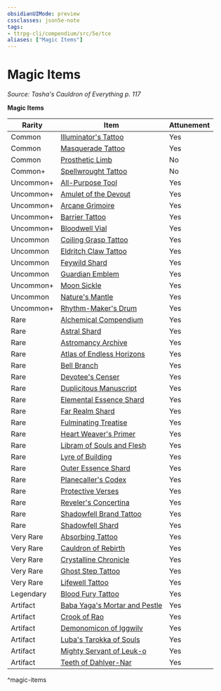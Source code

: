 ```yaml
---
obsidianUIMode: preview
cssclasses: json5e-note
tags:
- ttrpg-cli/compendium/src/5e/tce
aliases: ["Magic Items"]
---
```

# Magic Items
*Source: Tasha's Cauldron of Everything p. 117* 

**Magic Items**

| Rarity | Item | Attunement |
|--------|------|------------|
| Common | [Illuminator's Tattoo](2-Mechanics/CLI/items/illuminators-tattoo-tce.md) | Yes |
| Common | [Masquerade Tattoo](2-Mechanics/CLI/items/masquerade-tattoo-tce.md) | Yes |
| Common | [Prosthetic Limb](2-Mechanics/CLI/items/prosthetic-limb-xdmg.md) | No |
| Common+ | [Spellwrought Tattoo](2-Mechanics/CLI/items/spellwrought-tattoo-tce.md) | No |
| Uncommon+ | [All-Purpose Tool](2-Mechanics/CLI/items/1-all-purpose-tool-tce.md) | Yes |
| Uncommon+ | [Amulet of the Devout](2-Mechanics/CLI/items/1-amulet-of-the-devout-tce.md) | Yes |
| Uncommon+ | [Arcane Grimoire](2-Mechanics/CLI/items/1-arcane-grimoire-tce.md) | Yes |
| Uncommon+ | [Barrier Tattoo](2-Mechanics/CLI/items/barrier-tattoo-small-tce.md) | Yes |
| Uncommon+ | [Bloodwell Vial](2-Mechanics/CLI/items/1-bloodwell-vial-tce.md) | Yes |
| Uncommon | [Coiling Grasp Tattoo](2-Mechanics/CLI/items/coiling-grasp-tattoo-tce.md) | Yes |
| Uncommon | [Eldritch Claw Tattoo](2-Mechanics/CLI/items/eldritch-claw-tattoo-tce.md) | Yes |
| Uncommon | [Feywild Shard](2-Mechanics/CLI/items/feywild-shard-tce.md) | Yes |
| Uncommon | [Guardian Emblem](2-Mechanics/CLI/items/guardian-emblem-tce.md) | Yes |
| Uncommon+ | [Moon Sickle](2-Mechanics/CLI/items/1-moon-sickle-tce.md) | Yes |
| Uncommon | [Nature's Mantle](2-Mechanics/CLI/items/natures-mantle-xdmg.md) | Yes |
| Uncommon+ | [Rhythm-Maker's Drum](2-Mechanics/CLI/items/1-rhythm-makers-drum-tce.md) | Yes |
| Rare | [Alchemical Compendium](2-Mechanics/CLI/items/alchemical-compendium-tce.md) | Yes |
| Rare | [Astral Shard](2-Mechanics/CLI/items/astral-shard-tce.md) | Yes |
| Rare | [Astromancy Archive](2-Mechanics/CLI/items/astromancy-archive-tce.md) | Yes |
| Rare | [Atlas of Endless Horizons](2-Mechanics/CLI/items/atlas-of-endless-horizons-tce.md) | Yes |
| Rare | [Bell Branch](2-Mechanics/CLI/items/bell-branch-tce.md) | Yes |
| Rare | [Devotee's Censer](2-Mechanics/CLI/items/devotees-censer-tce.md) | Yes |
| Rare | [Duplicitous Manuscript](2-Mechanics/CLI/items/duplicitous-manuscript-tce.md) | Yes |
| Rare | [Elemental Essence Shard](2-Mechanics/CLI/items/elemental-essence-shard-tce.md) | Yes |
| Rare | [Far Realm Shard](2-Mechanics/CLI/items/far-realm-shard-tce.md) | Yes |
| Rare | [Fulminating Treatise](2-Mechanics/CLI/items/fulminating-treatise-tce.md) | Yes |
| Rare | [Heart Weaver's Primer](2-Mechanics/CLI/items/heart-weavers-primer-tce.md) | Yes |
| Rare | [Libram of Souls and Flesh](2-Mechanics/CLI/items/libram-of-souls-and-flesh-tce.md) | Yes |
| Rare | [Lyre of Building](2-Mechanics/CLI/items/lyre-of-building-tce.md) | Yes |
| Rare | [Outer Essence Shard](2-Mechanics/CLI/items/outer-essence-shard-tce.md) | Yes |
| Rare | [Planecaller's Codex](2-Mechanics/CLI/items/planecallers-codex-tce.md) | Yes |
| Rare | [Protective Verses](2-Mechanics/CLI/items/protective-verses-tce.md) | Yes |
| Rare | [Reveler's Concertina](2-Mechanics/CLI/items/revelers-concertina-tce.md) | Yes |
| Rare | [Shadowfell Brand Tattoo](2-Mechanics/CLI/items/shadowfell-brand-tattoo-tce.md) | Yes |
| Rare | [Shadowfell Shard](2-Mechanics/CLI/items/shadowfell-shard-tce.md) | Yes |
| Very Rare | [Absorbing Tattoo](2-Mechanics/CLI/items/absorbing-tattoo-tce.md) | Yes |
| Very Rare | [Cauldron of Rebirth](2-Mechanics/CLI/items/cauldron-of-rebirth-xdmg.md) | Yes |
| Very Rare | [Crystalline Chronicle](2-Mechanics/CLI/items/crystalline-chronicle-tce.md) | Yes |
| Very Rare | [Ghost Step Tattoo](2-Mechanics/CLI/items/ghost-step-tattoo-tce.md) | Yes |
| Very Rare | [Lifewell Tattoo](2-Mechanics/CLI/items/lifewell-tattoo-tce.md) | Yes |
| Legendary | [Blood Fury Tattoo](2-Mechanics/CLI/items/blood-fury-tattoo-tce.md) | Yes |
| Artifact | [Baba Yaga's Mortar and Pestle](2-Mechanics/CLI/items/baba-yagas-mortar-and-pestle-tce.md) | Yes |
| Artifact | [Crook of Rao](2-Mechanics/CLI/items/crook-of-rao-tce.md) | Yes |
| Artifact | [Demonomicon of Iggwilv](2-Mechanics/CLI/items/demonomicon-of-iggwilv-xdmg.md) | Yes |
| Artifact | [Luba's Tarokka of Souls](2-Mechanics/CLI/items/lubas-tarokka-of-souls-tce.md) | Yes |
| Artifact | [Mighty Servant of Leuk-o](2-Mechanics/CLI/items/mighty-servant-of-leuk-o-tce.md) | Yes |
| Artifact | [Teeth of Dahlver-Nar](2-Mechanics/CLI/items/teeth-of-dahlver-nar-tce.md) | Yes |
^magic-items